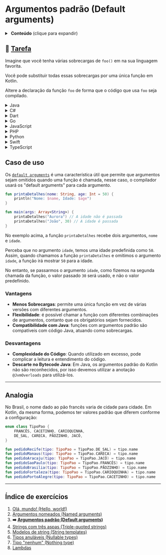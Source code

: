 # Argumentos padrão (Default arguments)

<details>
<summary>&nbsp;<b>Conteúdo</b> (clique para expandir)</summary>

<p></p>

<!-- TOC -->
* [Argumentos padrão (Default arguments)](#argumentos-padrão-default-arguments)
  * [🔗 Tarefa](#-tarefa)
  * [Caso de uso](#caso-de-uso)
    * [Vantagens](#vantagens)
    * [Desvantagens](#desvantagens)
  * [Analogia](#analogia)
  * [Índice de exercícios](#índice-de-exercícios)
<!-- TOC -->

</details>

## 🔗 [Tarefa](https://play.kotlinlang.org/koans/Introduction/Default%20arguments/Task.kt)

Imagine que você tenha várias sobrecargas de `foo()` em na sua linguagem favorita.

Você pode substituir todas essas sobrecargas por uma única função em Kotlin.

Altere a declaração da função `foo` de forma que o código que usa `foo` seja compilado.

<details>
  <summary>Java</summary>

```java
class SobrecargaJava {
    public String foo(String name, int number, boolean toUpperCase) {
        return (toUpperCase ? name.toUpperCase() : name) + number;
    }

    public String foo(String name, int number) {
        return foo(name, number, false);
    }

    public String foo(String name, boolean toUpperCase) {
        return foo(name, 42, toUpperCase);
    }

    public String foo(String name) {
        return foo(name, 42);
    }
}
```

</details>

<details>
  <summary>C#</summary>

```csharp
using System;

class SobrecargaCSharp
{
    public string Foo(string name, int number, bool toUpperCase)
    {
        return (toUpperCase ? name.ToUpper() : name) + number;
    }

    public string Foo(string name, int number)
    {
        return Foo(name, number, false);
    }

    public string Foo(string name, bool toUpperCase)
    {
        return Foo(name, 42, toUpperCase);
    }

    public string Foo(string name)
    {
        return Foo(name, 42);
    }
}
```

</details>

<details>
  <summary>Dart</summary>

```dart
class SobrecargaDart {
  String foo(String name, int number, bool toUpperCase) {
    return (toUpperCase ? name.toUpperCase() : name) + number.toString();
  }

  String foo(String name, int number) {
    return foo(name, number, false);
  }

  String foo(String name, bool toUpperCase) {
    return foo(name, 42, toUpperCase);
  }

  String foo(String name) {
    return foo(name, 42);
  }
}
```

</details>

<details>
  <summary>Go</summary>

```go
package main

import (
	"fmt"
	"strings"
)

type SobrecargaGo struct{}

func (s SobrecargaGo) Foo(name string, number int, toUpperCase bool) string {
	if toUpperCase {
		return strings.ToUpper(name) + fmt.Sprintf("%d", number)
	}
	return name + fmt.Sprintf("%d", number)
}

func (s SobrecargaGo) FooWithNumber(name string, number int) string {
	return s.Foo(name, number, false)
}

func (s SobrecargaGo) FooWithUpperCase(name string, toUpperCase bool) string {
	return s.Foo(name, 42, toUpperCase)
}

func (s SobrecargaGo) FooWithName(name string) string {
	return s.Foo(name, 42, false)
}
```

</details>

<details>
  <summary>JavaScript</summary>

```javascript
class SobrecargaJavaScript {
    foo(name, number, toUpperCase) {
        return (toUpperCase ? name.toUpperCase() : name) + number;
    }

    fooWithNameAndNumber(name, number) {
        return this.foo(name, number, false);
    }

    fooWithNameAndUpperCase(name, toUpperCase) {
        return this.foo(name, 42, toUpperCase);
    }

    fooWithName(name) {
        return this.foo(name, 42);
    }
}
```

</details>

<details>
  <summary>PHP</summary>

```phpregexp
<?php
class SobrecargaPHP {
    public function foo($name, $number, $toUpperCase) {
        return ($toUpperCase ? strtoupper($name) : $name) . $number;
    }

    public function fooWithNumber($name, $number) {
        return $this->foo($name, $number, false);
    }

    public function fooWithUpperCase($name, $toUpperCase) {
        return $this->foo($name, 42, $toUpperCase);
    }

    public function fooWithName($name) {
        return $this->foo($name, 42, false);
    }
}
```

</details>

<details>
  <summary>Python</summary>

```python
class SobrecargaPython:
    def foo(self, name, number, to_upper_case):
        return (name.upper() if to_upper_case else name) + str(number)

    def foo_with_number(self, name, number):
        return self.foo(name, number, False)

    def foo_with_upper_case(self, name, to_upper_case):
        return self.foo(name, 42, to_upper_case)

    def foo_with_name(self, name):
        return self.foo(name, 42, False)
```

</details>

<details>
  <summary>Swift</summary>

```swift
class SobrecargaSwift {
    func foo(name: String, number: Int, toUpperCase: Bool) -> String {
        return (toUpperCase ? name.uppercased() : name) + String(number)
    }
    
    func foo(name: String, number: Int) -> String {
        return foo(name: name, number: number, toUpperCase: false)
    }
    
    func foo(name: String, toUpperCase: Bool) -> String {
        return foo(name: name, number: 42, toUpperCase: toUpperCase)
    }
    
    func foo(name: String) -> String {
        return foo(name: name, number: 42)
    }
}
```

</details>

<details>
  <summary>TypeScript</summary>

```typescript
class SobrecargaTypeScript {
    foo(name: string, number: number, toUpperCase: boolean): string {
        return (toUpperCase ? name.toUpperCase() : name) + number.toString();
    }

    fooWithNumber(name: string, number: number): string {
        return this.foo(name, number, false);
    }

    fooWithUpperCase(name: string, toUpperCase: boolean): string {
        return this.foo(name, 42, toUpperCase);
    }

    fooWithName(name: string): string {
        return this.foo(name, 42);
    }
} 
```

</details>

## Caso de uso

Os [`default arguments`](https://kotlinlang.org/docs/functions.html#default-arguments) é uma característica útil que permite que argumentos
sejam omitidos quando uma função é chamada, nesse caso,
o compilador usará os "default arguments" para cada argumento.

```kotlin
fun printaDetalhes(nome: String, age: Int = 50) {
    println("Nome: $name, Idade: $age")
}

fun main(args: Array<String>) {
    printaDetalhes("Aurora") // A idade não é passada
    printaDetalhes("João", 30) // A idade é passada
}
```

No exemplo acima, a função `printaDetalhes` recebe dois argumentos, `nome` e `idade`.

Perceba que no argumento `idade`, temos uma idade predefinida como `50`. Assim, quando chamamos a função `printaDetalhes` e omitimos o
argumento `idade`, a função irá mostrar `50` para a idade.

No entanto, se passarmos o argumento `idade`, como fizemos na segunda chamada da função, o valor passado `30` será usado, e não o valor
predefinido.

### Vantagens

- **Menos Sobrecargas**: permite uma única função em vez de várias versões com diferentes argumentos.
- **Flexibilidade**: é possível chamar a função com diferentes combinações de argumentos, contanto que os obrigatórios sejam fornecidos.
- **Compatibilidade com Java**: funções com argumentos padrão são compatíveis com código Java, atuando como sobrecargas.

### Desvantagens

- **Complexidade do Código**: Quando utilizado em excesso, pode complicar a leitura e entendimento do código.
- **Descarte no Bytecode Java**: Em Java, os argumentos padrão do Kotlin não são reconhecidos, por isso devemos utilizar a
  anotação `@JvmOverloads` para utilizá-los.

---

## Analogia

No Brasil, o nome dado ao pão francês varia de cidade para cidade. Em Kotlin, da mesma forma, podemos ter valores padrão que diferem
conforme a configuração:

```kotlin
enum class TipoPao {
    FRANCÊS, CACETINHO, CARIOQUINHA,
    DE_SAL, CARECA, PÃOZINHO, JACÓ,
}

fun pedidoRecife(tipo: TipoPao = TipoPao.DE_SAL) = tipo.name
fun pedidoManaus(tipo: TipoPao = TipoPao.CARECA) = tipo.name
fun pedidoAracaju(tipo: TipoPao = TipoPao.JACÓ) = tipo.name
fun pedidoSaoPaulo(tipo: TipoPao = TipoPao.FRANCÊS) = tipo.name
fun pedidoBrasilia(tipo: TipoPao = TipoPao.PÃOZINHO) = tipo.name
fun pedidoFortaleza(tipo: TipoPao = TipoPao.CARIOQUINHA) = tipo.name
fun pedidoPortoAlegre(tipo: TipoPao = TipoPao.CACETINHO) = tipo.name
```
---

## Índice de exercícios

1. [Olá, mundo! (Hello, world!)](https://github.com/rsicarelli/kotlin-koans-edu-br/blob/main/koans/src/commonMain/kotlin/com/rsicarelli/koansbr/introduction/helloWorld/README.md)
2. [Argumentos nomeados (Named arguments)](https://github.com/rsicarelli/kotlin-koans-edu-br/blob/main/koans/src/commonMain/kotlin/com/rsicarelli/koansbr/introduction/namedArguments/README.md)
3. **➡️ [Argumentos padrão (Default arguments)](
   https://github.com/rsicarelli/kotlin-koans-edu-br/blob/main/koans/src/commonMain/kotlin/com/rsicarelli/koansbr/introduction/defaultArguments/README.md
   )**
4. [Strings com três aspas (Triple-quoted strings)](https://github.com/rsicarelli/kotlin-koans-edu-br/blob/main/koans/src/commonMain/kotlin/com/rsicarelli/koansbr/introduction/tripleQuotedStrings/README.md)
5. [Modelos de string (String templates)](https://github.com/rsicarelli/kotlin-koans-edu-br/blob/main/koans/src/commonMain/kotlin/com/rsicarelli/koansbr/introduction/stringTemplates/README.md)
6. [Tipos anuláveis (Nullable types)](https://github.com/rsicarelli/kotlin-koans-edu-br/blob/main/koans/src/commonMain/kotlin/com/rsicarelli/koansbr/introduction/nullableTypes/README.md)
7. [Tipo "nenhum" (Nothing type)](https://github.com/rsicarelli/kotlin-koans-edu-br/blob/main/koans/src/commonMain/kotlin/com/rsicarelli/koansbr/introduction/nothingType/README.md)
8. [Lambdas](https://github.com/rsicarelli/kotlin-koans-edu-br/blob/main/koans/src/commonMain/kotlin/com/rsicarelli/koansbr/introduction/lambdas/README.md)
